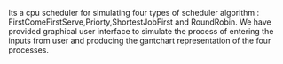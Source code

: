 Its a cpu scheduler for simulating four types of scheduler algorithm : FirstComeFirstServe,Priorty,ShortestJobFirst and RoundRobin.
We have provided graphical user interface to simulate the process of entering the inputs from user and producing the gantchart representation of the four processes.

